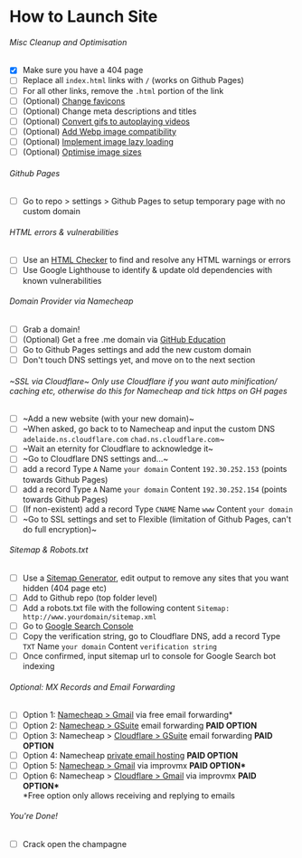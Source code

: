 # How to Launch Site

###### Misc Cleanup and Optimisation
- [X] Make sure you have a 404 page
- [ ] Replace all `index.html` links with `/` (works on Github Pages)
- [ ] For all other links, remove the `.html` portion of the link
- [ ] \(Optional) [Change favicons](https://favicon.io/)
- [ ] \(Optional) Change meta descriptions and titles
- [ ] \(Optional) [Convert gifs to autoplaying videos](https://developers.google.com/web/fundamentals/performance/optimizing-content-efficiency/replace-animated-gifs-with-video)
- [ ] \(Optional) [Add Webp image compatibility](https://web.dev/serve-images-webp/)
- [ ] \(Optional) [Implement image lazy loading](https://github.com/ApoorvSaxena/lozad.js)
- [ ] \(Optional) [Optimise image sizes](https://imgbot.net/)

###### Github Pages
- [ ] Go to repo > settings > Github Pages to setup temporary page with no custom domain

###### HTML errors & vulnerabilities
- [ ] Use an [HTML Checker](https://validator.w3.org/nu/) to find and resolve any HTML warnings or errors
- [ ] Use Google Lighthouse to identify & update old dependencies with known vulnerabilities

###### Domain Provider via Namecheap
- [ ] Grab a domain!
- [ ] \(Optional) Get a free .me domain via [GitHub Education](https://education.github.com/)
- [ ] Go to Github Pages settings and add the new custom domain
- [ ] Don't touch DNS settings yet, and move on to the next section

###### ~SSL via Cloudflare~ Only use Cloudflare if you want auto minification/ caching etc, otherwise do this for Namecheap and tick https on GH pages
- [ ] ~Add a new website (with your new domain)~
- [ ] ~When asked, go back to to Namecheap and input the custom DNS `adelaide.ns.cloudflare.com` `chad.ns.cloudflare.com`~
- [ ] ~Wait an eternity for Cloudflare to acknowledge it~
- [ ] ~Go to Cloudflare DNS settings and...~
- [ ] add a record Type `A` Name `your domain` Content `192.30.252.153` (points towards Github Pages)
- [ ] add a record Type `A` Name `your domain` Content `192.30.252.154` (points towards Github Pages)
- [ ] \(If non-existent) add a record Type `CNAME` Name `www` Content `your domain`
- [ ] ~Go to SSL settings and set to Flexible (limitation of Github Pages, can't do full encryption)~

###### Sitemap & Robots.txt
- [ ] Use a [Sitemap Generator](https://www.xml-sitemaps.com/), edit output to remove any sites that you want hidden (404 page etc)
- [ ] Add to Github repo (top folder level)
- [ ] Add a robots.txt file with the following content `Sitemap: http://www.yourdomain/sitemap.xml`
- [ ] Go to [Google Search Console](https://search.google.com/u/0/search-console/welcome?hl=en&utm_source=wmx&utm_medium=deprecation-pane&utm_content=dashboard)
- [ ] Copy the verification string, go to Cloudflare DNS, add a record Type `TXT` Name `your domain` Content `verification string`
- [ ] Once confirmed, input sitemap url to console for Google Search bot indexing

###### Optional: MX Records and Email Forwarding
- [ ] Option 1: [Namecheap > Gmail](https://www.namecheap.com/support/knowledgebase/article.aspx/308/2214/how-to-set-up-free-email-forwarding) via free email forwarding\*
- [ ] Option 2: [Namecheap > GSuite](https://support.google.com/a/answer/87127?hl=en) email forwarding **PAID OPTION**
- [ ] Option 3: Namecheap > [Cloudflare > GSuite](https://support.google.com/a/answer/7174013?hl=en) email forwarding **PAID OPTION**
- [ ] Option 4: Namecheap [private email hosting](https://www.namecheap.com/hosting/email/) **PAID OPTION**
- [ ] Option 5: [Namecheap > Gmail](https://app.improvmx.com/) via improvmx **PAID OPTION\***
- [ ] Option 6: Namecheap > [Cloudflare > Gmail](https://app.improvmx.com/) via improvmx **PAID OPTION\***
<br>\*Free option only allows receiving and replying to emails

###### You're Done!
- [ ] Crack open the champagne
